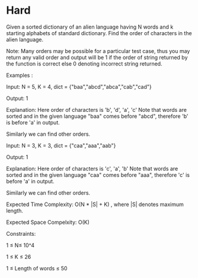 # Hard

Given a sorted dictionary of an alien language having N words and k starting alphabets of standard dictionary. Find the order of characters in the alien language.

Note: Many orders may be possible for a particular test case, thus you may return any valid order and output will be 1 if the order of string returned by the function is correct else 0 denoting incorrect string returned.

Examples :

Input:  N = 5, K = 4, dict = {"baa","abcd","abca","cab","cad"}

Output: 1

Explanation: Here order of characters is 'b', 'd', 'a', 'c' Note that words are sorted and in the given language "baa" comes before "abcd", therefore 'b' is before 'a' in output.

Similarly we can find other orders.

Input: N = 3, K = 3, dict = {"caa","aaa","aab"}

Output: 1

Explanation: Here order of characters is 'c', 'a', 'b' Note that words are sorted and in the given language "caa" comes before "aaa", therefore 'c' is before 'a' in output.

Similarly we can find other orders.

Expected Time Complexity: O(N * |S| + K) , where |S| denotes maximum length.

Expected Space Compelxity: O(K)


Constraints:

1 ≤ N≤ 10^4

1 ≤ K ≤ 26

1 ≤ Length of words ≤ 50
